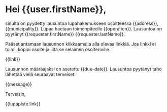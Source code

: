 # Hei {{user.firstName}},

sinulta on pyydetty lausuntoa lupahakemukseen osoitteessa {{address}},
{{municipality}}. Lupaa haetaan toimenpiteelle
{{operation}}. Lausuntoa on pyytänyt {{requester.firstName}}
{{requester.lastName}}.

Pääset antamaan lausunnon klikkaamalla alla olevaa linkkiä. Jos linkki
ei toimi, kopioi osoite ja liitä se selaimen osoiteriville.

{{link}}

Lausunnon määräajaksi on asetettu {{due-date}}. Lausuntoa pyytänyt
taho lähettää vielä seuraavat terveiset:

{{message}}

Terveisin,

{{lupapiste.link}}
